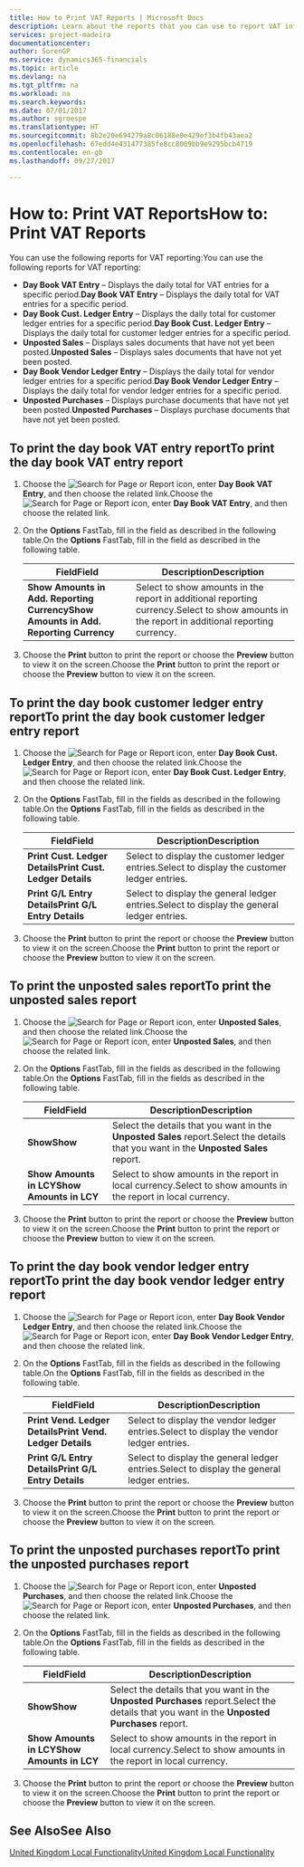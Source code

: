 ```yaml
---
title: How to Print VAT Reports | Microsoft Docs
description: Learn about the reports that you can use to report VAT information.
services: project-madeira
documentationcenter: 
author: SorenGP
ms.service: dynamics365-financials
ms.topic: article
ms.devlang: na
ms.tgt_pltfrm: na
ms.workload: na
ms.search.keywords: 
ms.date: 07/01/2017
ms.author: sgroespe
ms.translationtype: HT
ms.sourcegitcommit: 8b2e20e694279a8c06188e0e429ef3b4fb43aea2
ms.openlocfilehash: 67edd4e431477385fe8cc8009bb9e9295bcb4719
ms.contentlocale: en-gb
ms.lasthandoff: 09/27/2017

---
```

# <a name="how-to-print-vat-reports"></a><span data-ttu-id="97e6f-103">How to: Print VAT Reports</span><span class="sxs-lookup"><span data-stu-id="97e6f-103">How to: Print VAT Reports</span></span>
<span data-ttu-id="97e6f-104">You can use the following reports for VAT reporting:</span><span class="sxs-lookup"><span data-stu-id="97e6f-104">You can use the following reports for VAT reporting:</span></span>  

-   <span data-ttu-id="97e6f-105">**Day Book VAT Entry** – Displays the daily total for VAT entries for a specific period.</span><span class="sxs-lookup"><span data-stu-id="97e6f-105">**Day Book VAT Entry** – Displays the daily total for VAT entries for a specific period.</span></span>  
-   <span data-ttu-id="97e6f-106">**Day Book Cust. Ledger Entry** – Displays the daily total for customer ledger entries for a specific period.</span><span class="sxs-lookup"><span data-stu-id="97e6f-106">**Day Book Cust. Ledger Entry** – Displays the daily total for customer ledger entries for a specific period.</span></span>  
-   <span data-ttu-id="97e6f-107">**Unposted Sales** – Displays sales documents that have not yet been posted.</span><span class="sxs-lookup"><span data-stu-id="97e6f-107">**Unposted Sales** – Displays sales documents that have not yet been posted.</span></span>  
-   <span data-ttu-id="97e6f-108">**Day Book Vendor Ledger Entry** – Displays the daily total for vendor ledger entries for a specific period.</span><span class="sxs-lookup"><span data-stu-id="97e6f-108">**Day Book Vendor Ledger Entry** – Displays the daily total for vendor ledger entries for a specific period.</span></span>  
-   <span data-ttu-id="97e6f-109">**Unposted Purchases** – Displays purchase documents that have not yet been posted.</span><span class="sxs-lookup"><span data-stu-id="97e6f-109">**Unposted Purchases** – Displays purchase documents that have not yet been posted.</span></span>  

## <a name="to-print-the-day-book-vat-entry-report"></a><span data-ttu-id="97e6f-110">To print the day book VAT entry report</span><span class="sxs-lookup"><span data-stu-id="97e6f-110">To print the day book VAT entry report</span></span>  

1.  <span data-ttu-id="97e6f-111">Choose the ![Search for Page or Report](../../media/ui-search/search_small.png "Search for Page or Report icon") icon, enter **Day Book VAT Entry**, and then choose the related link.</span><span class="sxs-lookup"><span data-stu-id="97e6f-111">Choose the ![Search for Page or Report](../../media/ui-search/search_small.png "Search for Page or Report icon") icon, enter **Day Book VAT Entry**, and then choose the related link.</span></span>  
2.  <span data-ttu-id="97e6f-112">On the **Options** FastTab, fill in the field as described in the following table.</span><span class="sxs-lookup"><span data-stu-id="97e6f-112">On the **Options** FastTab, fill in the field as described in the following table.</span></span>  

    |<span data-ttu-id="97e6f-113">Field</span><span class="sxs-lookup"><span data-stu-id="97e6f-113">Field</span></span>|<span data-ttu-id="97e6f-114">Description</span><span class="sxs-lookup"><span data-stu-id="97e6f-114">Description</span></span>|  
    |---------------------------------|---------------------------------------|  
    |<span data-ttu-id="97e6f-115">**Show Amounts in Add. Reporting Currency**</span><span class="sxs-lookup"><span data-stu-id="97e6f-115">**Show Amounts in Add. Reporting Currency**</span></span>|<span data-ttu-id="97e6f-116">Select to show amounts in the report in additional reporting currency.</span><span class="sxs-lookup"><span data-stu-id="97e6f-116">Select to show amounts in the report in additional reporting currency.</span></span>|  

3.  <span data-ttu-id="97e6f-117">Choose the **Print** button to print the report or choose the **Preview** button to view it on the screen.</span><span class="sxs-lookup"><span data-stu-id="97e6f-117">Choose the **Print** button to print the report or choose the **Preview** button to view it on the screen.</span></span>  

## <a name="to-print-the-day-book-customer-ledger-entry-report"></a><span data-ttu-id="97e6f-118">To print the day book customer ledger entry report</span><span class="sxs-lookup"><span data-stu-id="97e6f-118">To print the day book customer ledger entry report</span></span>  

1.  <span data-ttu-id="97e6f-119">Choose the ![Search for Page or Report](../../media/ui-search/search_small.png "Search for Page or Report icon") icon, enter **Day Book Cust. Ledger Entry**, and then choose the related link.</span><span class="sxs-lookup"><span data-stu-id="97e6f-119">Choose the ![Search for Page or Report](../../media/ui-search/search_small.png "Search for Page or Report icon") icon, enter **Day Book Cust. Ledger Entry**, and then choose the related link.</span></span>  
2.  <span data-ttu-id="97e6f-120">On the **Options** FastTab, fill in the fields as described in the following table.</span><span class="sxs-lookup"><span data-stu-id="97e6f-120">On the **Options** FastTab, fill in the fields as described in the following table.</span></span>  

    |<span data-ttu-id="97e6f-121">Field</span><span class="sxs-lookup"><span data-stu-id="97e6f-121">Field</span></span>|<span data-ttu-id="97e6f-122">Description</span><span class="sxs-lookup"><span data-stu-id="97e6f-122">Description</span></span>|  
    |---------------------------------|---------------------------------------|  
    |<span data-ttu-id="97e6f-123">**Print Cust. Ledger Details**</span><span class="sxs-lookup"><span data-stu-id="97e6f-123">**Print Cust. Ledger Details**</span></span>|<span data-ttu-id="97e6f-124">Select to display the customer ledger entries.</span><span class="sxs-lookup"><span data-stu-id="97e6f-124">Select to display the customer ledger entries.</span></span>|  
    |<span data-ttu-id="97e6f-125">**Print G/L Entry Details**</span><span class="sxs-lookup"><span data-stu-id="97e6f-125">**Print G/L Entry Details**</span></span>|<span data-ttu-id="97e6f-126">Select to display the general ledger entries.</span><span class="sxs-lookup"><span data-stu-id="97e6f-126">Select to display the general ledger entries.</span></span>|  

3.  <span data-ttu-id="97e6f-127">Choose the **Print** button to print the report or choose the **Preview** button to view it on the screen.</span><span class="sxs-lookup"><span data-stu-id="97e6f-127">Choose the **Print** button to print the report or choose the **Preview** button to view it on the screen.</span></span>  

## <a name="to-print-the-unposted-sales-report"></a><span data-ttu-id="97e6f-128">To print the unposted sales report</span><span class="sxs-lookup"><span data-stu-id="97e6f-128">To print the unposted sales report</span></span>  

1.  <span data-ttu-id="97e6f-129">Choose the ![Search for Page or Report](../../media/ui-search/search_small.png "Search for Page or Report icon") icon, enter **Unposted Sales**, and then choose the related link.</span><span class="sxs-lookup"><span data-stu-id="97e6f-129">Choose the ![Search for Page or Report](../../media/ui-search/search_small.png "Search for Page or Report icon") icon, enter **Unposted Sales**, and then choose the related link.</span></span>  
2.  <span data-ttu-id="97e6f-130">On the **Options** FastTab, fill in the fields as described in the following table.</span><span class="sxs-lookup"><span data-stu-id="97e6f-130">On the **Options** FastTab, fill in the fields as described in the following table.</span></span>  

    |<span data-ttu-id="97e6f-131">Field</span><span class="sxs-lookup"><span data-stu-id="97e6f-131">Field</span></span>|<span data-ttu-id="97e6f-132">Description</span><span class="sxs-lookup"><span data-stu-id="97e6f-132">Description</span></span>|  
    |---------------------------------|---------------------------------------|  
    |<span data-ttu-id="97e6f-133">**Show**</span><span class="sxs-lookup"><span data-stu-id="97e6f-133">**Show**</span></span>|<span data-ttu-id="97e6f-134">Select the details that you want in the **Unposted Sales** report.</span><span class="sxs-lookup"><span data-stu-id="97e6f-134">Select the details that you want in the **Unposted Sales** report.</span></span>|  
    |<span data-ttu-id="97e6f-135">**Show Amounts in LCY**</span><span class="sxs-lookup"><span data-stu-id="97e6f-135">**Show Amounts in LCY**</span></span>|<span data-ttu-id="97e6f-136">Select to show amounts in the report in local currency.</span><span class="sxs-lookup"><span data-stu-id="97e6f-136">Select to show amounts in the report in local currency.</span></span>|  

3.  <span data-ttu-id="97e6f-137">Choose the **Print** button to print the report or choose the **Preview** button to view it on the screen.</span><span class="sxs-lookup"><span data-stu-id="97e6f-137">Choose the **Print** button to print the report or choose the **Preview** button to view it on the screen.</span></span>  

## <a name="to-print-the-day-book-vendor-ledger-entry-report"></a><span data-ttu-id="97e6f-138">To print the day book vendor ledger entry report</span><span class="sxs-lookup"><span data-stu-id="97e6f-138">To print the day book vendor ledger entry report</span></span>  

1.  <span data-ttu-id="97e6f-139">Choose the ![Search for Page or Report](../../media/ui-search/search_small.png "Search for Page or Report icon") icon, enter **Day Book Vendor Ledger Entry**, and then choose the related link.</span><span class="sxs-lookup"><span data-stu-id="97e6f-139">Choose the ![Search for Page or Report](../../media/ui-search/search_small.png "Search for Page or Report icon") icon, enter **Day Book Vendor Ledger Entry**, and then choose the related link.</span></span>  
2.  <span data-ttu-id="97e6f-140">On the **Options** FastTab, fill in the fields as described in the following table.</span><span class="sxs-lookup"><span data-stu-id="97e6f-140">On the **Options** FastTab, fill in the fields as described in the following table.</span></span>  

    |<span data-ttu-id="97e6f-141">Field</span><span class="sxs-lookup"><span data-stu-id="97e6f-141">Field</span></span>|<span data-ttu-id="97e6f-142">Description</span><span class="sxs-lookup"><span data-stu-id="97e6f-142">Description</span></span>|  
    |---------------------------------|---------------------------------------|  
    |<span data-ttu-id="97e6f-143">**Print Vend. Ledger Details**</span><span class="sxs-lookup"><span data-stu-id="97e6f-143">**Print Vend. Ledger Details**</span></span>|<span data-ttu-id="97e6f-144">Select to display the vendor ledger entries.</span><span class="sxs-lookup"><span data-stu-id="97e6f-144">Select to display the vendor ledger entries.</span></span>|  
    |<span data-ttu-id="97e6f-145">**Print G/L Entry Details**</span><span class="sxs-lookup"><span data-stu-id="97e6f-145">**Print G/L Entry Details**</span></span>|<span data-ttu-id="97e6f-146">Select to display the general ledger entries.</span><span class="sxs-lookup"><span data-stu-id="97e6f-146">Select to display the general ledger entries.</span></span>|  

3.  <span data-ttu-id="97e6f-147">Choose the **Print** button to print the report or choose the **Preview** button to view it on the screen.</span><span class="sxs-lookup"><span data-stu-id="97e6f-147">Choose the **Print** button to print the report or choose the **Preview** button to view it on the screen.</span></span>  

## <a name="to-print-the-unposted-purchases-report"></a><span data-ttu-id="97e6f-148">To print the unposted purchases report</span><span class="sxs-lookup"><span data-stu-id="97e6f-148">To print the unposted purchases report</span></span>  

1.  <span data-ttu-id="97e6f-149">Choose the ![Search for Page or Report](../../media/ui-search/search_small.png "Search for Page or Report icon") icon, enter **Unposted Purchases**, and then choose the related link.</span><span class="sxs-lookup"><span data-stu-id="97e6f-149">Choose the ![Search for Page or Report](../../media/ui-search/search_small.png "Search for Page or Report icon") icon, enter **Unposted Purchases**, and then choose the related link.</span></span>  
2.  <span data-ttu-id="97e6f-150">On the **Options** FastTab, fill in the fields as described in the following table.</span><span class="sxs-lookup"><span data-stu-id="97e6f-150">On the **Options** FastTab, fill in the fields as described in the following table.</span></span>  

    |<span data-ttu-id="97e6f-151">Field</span><span class="sxs-lookup"><span data-stu-id="97e6f-151">Field</span></span>|<span data-ttu-id="97e6f-152">Description</span><span class="sxs-lookup"><span data-stu-id="97e6f-152">Description</span></span>|  
    |---------------------------------|---------------------------------------|  
    |<span data-ttu-id="97e6f-153">**Show**</span><span class="sxs-lookup"><span data-stu-id="97e6f-153">**Show**</span></span>|<span data-ttu-id="97e6f-154">Select the details that you want in the **Unposted Purchases** report.</span><span class="sxs-lookup"><span data-stu-id="97e6f-154">Select the details that you want in the **Unposted Purchases** report.</span></span>|  
    |<span data-ttu-id="97e6f-155">**Show Amounts in LCY**</span><span class="sxs-lookup"><span data-stu-id="97e6f-155">**Show Amounts in LCY**</span></span>|<span data-ttu-id="97e6f-156">Select to show amounts in the report in local currency.</span><span class="sxs-lookup"><span data-stu-id="97e6f-156">Select to show amounts in the report in local currency.</span></span>|  

3.  <span data-ttu-id="97e6f-157">Choose the **Print** button to print the report or choose the **Preview** button to view it on the screen.</span><span class="sxs-lookup"><span data-stu-id="97e6f-157">Choose the **Print** button to print the report or choose the **Preview** button to view it on the screen.</span></span>  

## <a name="see-also"></a><span data-ttu-id="97e6f-158">See Also</span><span class="sxs-lookup"><span data-stu-id="97e6f-158">See Also</span></span>  
[<span data-ttu-id="97e6f-159">United Kingdom Local Functionality</span><span class="sxs-lookup"><span data-stu-id="97e6f-159">United Kingdom Local Functionality</span></span>](united-kingdom-local-functionality.md)

